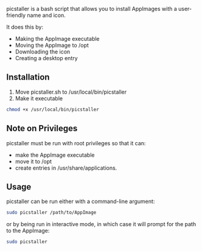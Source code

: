 picstaller is a bash script that allows you to install AppImages with a user-friendly name and icon.

It does this by:

* Making the AppImage executable
* Moving the AppImage to /opt
* Downloading the icon
* Creating a desktop entry

## Installation

1. Move picstaller.sh to /usr/local/bin/picstaller
2. Make it executable
```bash
chmod +x /usr/local/bin/picstaller
```

## Note on Privileges

picstaller must be run with root privileges so that it can:
* make the AppImage executable
* move it to /opt
* create entries in /usr/share/applications.

## Usage

picstaller can be run either with a command-line argument:
```bash
sudo picstaller /path/to/AppImage
```
or by being run in interactive mode, in which case it will prompt for the path to the AppImage:
```bash
sudo picstaller
```


